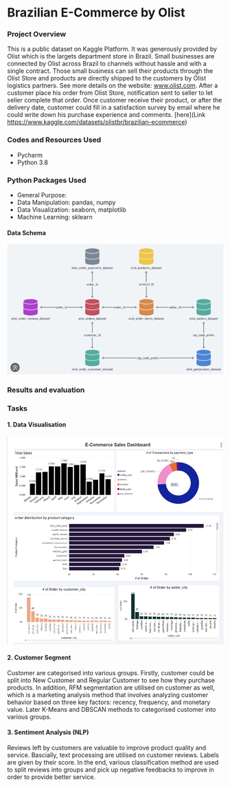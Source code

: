 
# Brazilian E-Commerce by Olist
### Project Overview
This is a public dataset on Kaggle Platform. It was generously provided by Olist which is the largets department store in Brazil. Small businesses are connected by Olist across Brazil to channels without hassle and with a single contract.
Those small business can sell their products through the Olist Store and products are directly shipped to the customers by Olist logistics partners. See more details on the website: www.olist.com.
After a customer place his order from Olist Store, notification sent to seller to let seller complete that order. Once customer receive their product, or after the delivery date, customer could fill in a satisfaction survey by email where he could write down his purchase experience and comments. 
[here](Link https://www.kaggle.com/datasets/olistbr/brazilian-ecommerce)

### Codes and Resources Used
* Pycharm
* Python 3.8

### Python Packages Used
* General Purpose: 
* Data Manipulation: pandas, numpy
* Data Visualization: seaborn, matplotlib
* Machine Learning: sklearn

####  Data Schema
![databaseRelationship.png](dataset/databaseRelationship.png)


### Results and evaluation

### Tasks
#### 1. Data Visualisation
<img alt="Dashboard"  src="output/dashboard output/e-commerce dashboard.png" />


#### 2. Customer Segment
Customer are categorised into various groups. Firstly, customer could be split into New Customer and Regular Customer to see how they purchase products. In addition, RFM segmentation are utilised on customer as well, which is a marketing analysis method that involves analyzing customer behavior based on three key factors: recency, frequency, and monetary value. Later K-Means and DBSCAN methods to categorised customer into various groups.

#### 3. Sentiment Analysis (NLP) 
Reviews left by customers are valuable to improve product quality and service. Bascially, text processing are utilised on customer reviews. Labels are given by their score. In the end, various classification method are used to split reviews into groups and pick up negative feedbacks to improve in order to provide better service.


